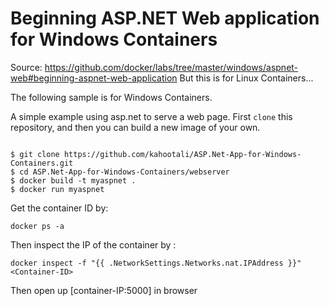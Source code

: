 # Beginning ASP.NET Web application for Windows Containers
Source:  https://github.com/docker/labs/tree/master/windows/aspnet-web#beginning-aspnet-web-application 
But this is for Linux Containers...

The following sample is for Windows Containers.

A simple example using asp.net to serve a web page. First `clone` this repository, and then you can build a new image of your own. 

```

$ git clone https://github.com/kahootali/ASP.Net-App-for-Windows-Containers.git
$ cd ASP.Net-App-for-Windows-Containers/webserver
$ docker build -t myaspnet .
$ docker run myaspnet
```
Get the container ID by:
```
docker ps -a
```
Then inspect the IP of the container by :
```
docker inspect -f "{{ .NetworkSettings.Networks.nat.IPAddress }}" <Container-ID>
```

Then open up [container-IP:5000] in browser